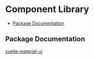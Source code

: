 # Component Library <!-- omit in toc -->

- [Package Documentation](#package-documentation)

## Package Documentation

[svelte-material-ui](https://github.com/hperrin/svelte-material-ui)

